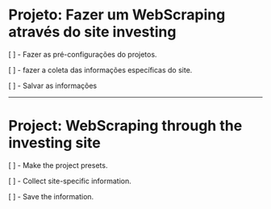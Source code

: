 # Projeto: Fazer um WebScraping através do site investing

<p>[ ] - Fazer as pré-configurações do projetos.</p>
<p>[ ] - fazer a coleta das informações específicas do site.</p>
<p>[ ] - Salvar as informações</p>



--------------------------------------------------------------------------------------

# Project: WebScraping through the investing site


<p>[ ] - Make the project presets.</p>
<p>[ ] - Collect site-specific information.</p>
<p>[ ] - Save the information.</p>
